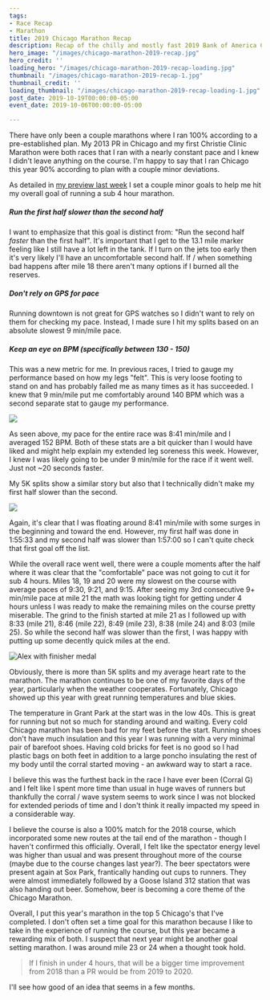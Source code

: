 ```yaml
---
tags:
- Race Recap
- Marathon
title: 2019 Chicago Marathon Recap
description: Recap of the chilly and mostly fast 2019 Bank of America Chicago Marathon
hero_image: "/images/chicago-marathon-2019-recap.jpg"
hero_credit: ''
loading_hero: "/images/chicago-marathon-2019-recap-loading.jpg"
thumbnail: "/images/chicago-marathon-2019-recap-1.jpg"
thumbnail_credit: ''
loading_thumbnail: "/images/chicago-marathon-2019-recap-loading-1.jpg"
post_date: 2019-10-19T00:00:00-05:00
event_date: 2019-10-06T00:00:00-05:00

---
```

There have only been a couple marathons where I ran 100% according to a pre-established plan. My 2013 PR in Chicago and my first Christie Clinic Marathon were both races that I ran with a nearly constant pace and I knew I didn't leave anything on the course. I'm happy to say that I ran Chicago this year 90% according to plan with a couple minor deviations.

As detailed in [my preview last week](https://chasingalex.run/posts/2019-chicago-marathon/ "Preview") I set a couple minor goals to help me hit my overall goal of running a sub 4 hour marathon.

##### Run the first half slower than the second half

I want to emphasize that this goal is distinct from: "Run the second half _faster_ than the first half". It's important that I get to the 13.1 mile marker feeling like I still have a lot left in the tank. If I turn on the jets too early then it's very likely I'll have an uncomfortable second half. If / when something bad happens after mile 18 there aren't many options if I burned all the reserves.

##### Don't rely on GPS for pace

Running downtown is not great for GPS watches so I didn't want to rely on them for checking my pace. Instead, I made sure I hit my splits based on an absolute slowest 9 min/mile pace.

##### Keep an eye on BPM (specifically between 130 - 150)

This was a new metric for me. In previous races, I tried to gauge my performance based on how my legs "felt". This is very loose footing to stand on and has probably failed me as many times as it has succeeded. I knew that 9 min/mile put me comfortably around 140 BPM which was a second separate stat to gauge my performance.

  
![](/images/chicago-2019-map-stats-animated-2.gif)

As seen above, my pace for the entire race was 8:41 min/mile and I averaged 152 BPM. Both of these stats are a bit quicker than I would have liked and might help explain my extended leg soreness this week. However, I knew I was likely going to be under 9 min/mile for the race if it went well. Just not \~20 seconds faster.

My 5K splits show a similar story but also that I technically didn't make my first half slower than the second.

![](/images/2019-splits.JPG)

Again, it's clear that I was floating around 8:41 min/mile with some surges in the beginning and toward the end. However, my first half was done in 1:55:33 and my second half was slower than 1:57:00 so I can't quite check that first goal off the list. 

While the overall race went well, there were a couple moments after the half where it was clear that the "comfortable" pace was not going to cut it for sub 4 hours. Miles 18, 19 and 20 were my slowest on the course with average paces of 9:30, 9:21, and 9:15. After seeing my 3rd consecutive 9+ min/mile pace at mile 21 the math was looking tight for getting under 4 hours unless I was ready to make the remaining miles on the course pretty miserable. The grind to the finish started at mile 21 as I followed up with 8:33 (mile 21), 8:46 (mile 22), 8:49 (mile 23), 8:38 (mile 24) and 8:03 (mile 25). So while the second half was slower than the first, I was happy with putting up some decently quick miles at the end.

![Alex with finisher medal](/images/2019-recap-finish-photo.jpg "After the finish")

Obviously, there is more than 5K splits and my average heart rate to the marathon. The marathon continues to be one of my favorite days of the year, particularly when the weather cooperates. Fortunately, Chicago showed up this year with great running temperatures and blue skies.

The temperature in Grant Park at the start was in the low 40s. This is great for running but not so much for standing around and waiting. Every cold Chicago marathon has been bad for my feet before the start. Running shoes don't have much insulation and this year I was running with a very minimal pair of barefoot shoes. Having cold bricks for feet is no good so I had plastic bags on both feet in addition to a large poncho insulating the rest of my body until the corral started moving - an awkward way to start a race.

I believe this was the furthest back in the race I have ever been (Corral G) and I felt like I spent more time than usual in huge waves of runners but thankfully the corral / wave system seems to work since I was not blocked for extended periods of time and I don't think it really impacted my speed in a considerable way.

I believe the course is also a 100% match for the 2018 course, which incorporated some new routes at the tail end of the marathon - though I haven't confirmed this officially. Overall, I felt like the spectator energy level was higher than usual and was present throughout more of the course (maybe due to the course changes last year?). The beer spectators were present again at Sox Park, frantically handing out cups to runners. They were almost immediately followed by a Goose Island 312 station that was also handing out beer. Somehow, beer is becoming a core theme of the Chicago Marathon.

Overall, I put this year's marathon in the top 5 Chicago's that I've completed. I don't often set a time goal for this marathon because I like to take in the experience of running the course, but this year became a rewarding mix of both. I suspect that next year might be another goal setting marathon. I was around mile 23 or 24 when a thought took hold. 

> If I finish in under 4 hours, that will be a bigger time improvement from 2018 than a PR would be from 2019 to 2020.

I'll see how good of an idea that seems in a few months.